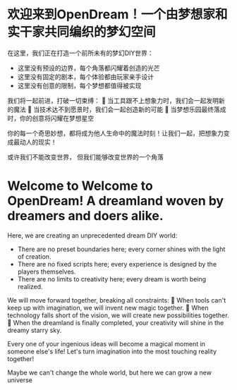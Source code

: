 # 欢迎来到OpenDream！一个由梦想家和实干家共同编织的梦幻空间

在这里，我们正在打造一个前所未有的梦幻DIY世界：
* 这里没有预设的边界，每个角落都闪耀着创造的光芒
* 这里没有固定的剧本，每个体验都由玩家亲手设计
* 这里没有创意的限制，每个梦想都值得被实现

我们将一起前进，打破一切束缚：
🔧 当工具跟不上想象力时，我们会一起发明新的魔法
🎨 当技术达不到愿景时，我们会一起创造新的可能
🏰 当梦想乐园最终落成时，你的创意将闪耀在梦想星空

你的每一个奇思妙想，都将成为他人生命中的魔法时刻！让我们一起，把想象力变成最动人的现实！

或许我们不能改变世界， 但我们能够改变世界的一个角落

# Welcome to Welcome to OpenDream! A dreamland woven by dreamers and doers alike. 

Here, we are creating an unprecedented dream DIY world:
* There are no preset boundaries here; every corner shines with the light of creation.
* There are no fixed scripts here; every experience is designed by the players themselves.
* There are no limits to creativity here; every dream is worth being realized.
  
We will move forward together, breaking all constraints:
🔧 When tools can't keep up with imagination, we will invent new magic together.
🎨 When technology falls short of the vision, we will create new possibilities together.
🏰 When the dreamland is finally completed, your creativity will shine in the dreamy starry sky. 

Every one of your ingenious ideas will become a magical moment in someone else's life! Let's turn imagination into the most touching reality together!

Maybe we can't change the whole world, but here we can grow a new universe
